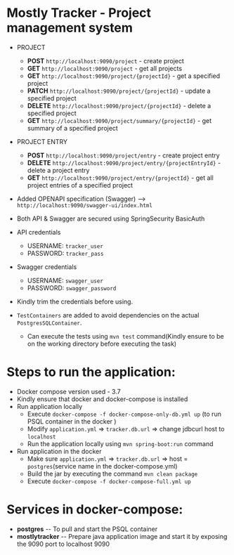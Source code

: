 # Mostly Tracker - Project management system

*   PROJECT
     * **POST** ```http://localhost:9090/project``` - create project
     * **GET**  ```http://localhost:9090/project``` - get all projects
     * **GET**  ```http://localhost:9090/project/{projectId}``` - get a specified project
     * **PATCH** ```http://localhost:9090/project/{projectId}``` - update a specified project
     * **DELETE**  ```http://localhost:9090/project/{projectId}``` - delete a specified project
     * **GET**  ```http://localhost:9090/project/summary/{projectId}``` - get summary of a specified project
*  PROJECT ENTRY
     * **POST**  ```http://localhost:9090/project/entry``` - create project entry
     * **DELETE**  ```http://localhost:9090/project/entry/{projectEntryId}``` - delete a project entry
     * **GET**  ```http://localhost:9090/project/entry/{projectId}``` - get all project entries of a specified project
  
* Added OPENAPI specification (Swagger) --> ```http://localhost:9090/swagger-ui/index.html```
* Both API & Swagger are secured using SpringSecurity BasicAuth
*   API credentials  
       * USERNAME: ```tracker_user```
       * PASSWORD: ```tracker_pass```
*   Swagger credentials 
      * USERNAME: ```swagger_user```
      * PASSWORD: ```swagger_password```
*   Kindly trim the credentials before using.
* ```TestContainers``` are added to avoid dependencies on the actual ```PostgresSQLContainer```.
  * Can execute the tests using ```mvn test``` command(Kindly ensure to be on the working directory before executing the task)

Steps to run the application:
=============================
* Docker compose version used - 3.7
* Kindly ensure that docker and docker-compose is installed
* Run application locally
  * Execute ```docker-compose -f docker-compose-only-db.yml up``` (to run PSQL container in the docker )
  * Modify ```application.yml``` => ```tracker.db.url``` => change jdbcurl host to ```localhost```
  * Run the application locally using ```mvn spring-boot:run``` command
* Run application in the docker
  * Make sure ```application.yml``` => ```tracker.db.url``` => host = ```postgres```(service name in the docker-compose.yml)
  * Build the jar by executing the command ```mvn clean package```
  * Execute ```docker-compose -f docker-compose-full.yml up```
  
Services in docker-compose:
===========================
* **postgres** -- To pull and start the PSQL container
* **mostlytracker** -- Prepare java application image and start it by exposing the 9090 port to localhost 9090
